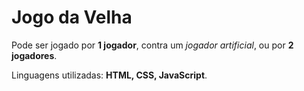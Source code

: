 # Jogo da Velha

Pode ser jogado por **1 jogador**, contra um *jogador artificial*, ou por **2 jogadores**.

Linguagens utilizadas: **HTML, CSS, JavaScript**.